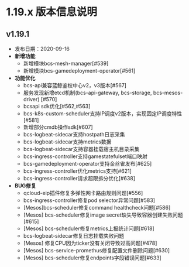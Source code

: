 # 1.19.x 版本信息说明

## v1.19.1

* 发布日期：2020-09-16
* **新增功能**
  * 新增模块bcs-mesh-manager[#539]
  * 新增模块bcs-gamedeployment-operator[#561]
* **功能优化**
  * bcs-api兼容蓝鲸鉴权中心v2，v3版本[#567]
  * 服务发现新增etcd机制(bcs-api-gateway, bcs-storage, bcs-mesos-driver) [#570]
  * bcsapi sdk优化[#562,#563]
  * bcs-k8s-custom-scheduler支持IP调度v2版本，实现固定IP调度特性[#581]
  * 新增部分cmdb操作sdk[#607]
  * bcs-logbeat-sidecar支持hostpath日志采集
  * bcs-logbeat-sidecar支持metrics数据
  * bcs-logbeat-sidecar支持容器挂载宿主机目录采集
  * bcs-ingress-controller支持gamestatefulset端口映射
  * bcs-gamedeployment-operator支持金丝雀发布[#625]
  * bcs-ingress-controller优化metrics支持[#621]
  * bcs-ingress-controller请求超限拆分优化[#638]
* **BUG修复**
  * qcloud-eip插件修复多弹性网卡路由规则问题[#556]
  * bcs-ingress-controller修复pod selector异常问题[#583]
  * [Mesos]bcs-scheduler修复command healthcheck问题[#586]
  * [Mesos] bcs-scheduler修复image secret缺失导致容器创建失败问题[#615]
  * [Mesos] bcs-scheduler修复metrics上报统计问题[#618]
  * bcs-logbeat-sidecar修复日志挂载失败问题
  * [Mesos] 修复CPU因为ticker没有关闭导致过高问题[#478]
  * [Mesos] bcs-service-promethus修复配置文件删除问题[#630]
  * [Mesos] bcs-scheduler修复endpoints字段错误问题[#633]
